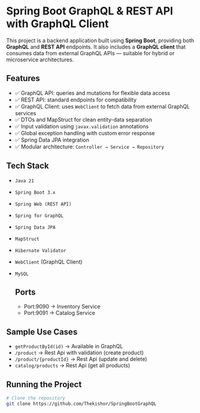 # Spring Boot GraphQL & REST API with GraphQL Client

This project is a backend application built using **Spring Boot**, providing both **GraphQL** and **REST API** endpoints. It also includes a **GraphQL client** that consumes data from external GraphQL APIs — suitable for hybrid or microservice architectures.

## Features

- ✅ GraphQL API: queries and mutations for flexible data access
- ✅ REST API: standard endpoints for compatibility
- ✅ GraphQL Client: uses `WebClient` to fetch data from external GraphQL services
- ✅ DTOs and MapStruct for clean entity-data separation
- ✅ Input validation using `javax.validation` annotations
- ✅ Global exception handling with custom error response
- ✅ Spring Data JPA integration
- ✅ Modular architecture: `Controller → Service → Repository`

## Tech Stack

- `Java 21`
- `Spring Boot 3.x`
- `Spring Web (REST API)`
- `Spring for GraphQL`
- `Spring Data JPA`
- `MapStruct`
- `Hibernate Validator`
- `WebClient` (GraphQL Client)
- `MySQL`

  ## Ports
  - Port:9090 -> Inventory Service
  - Port:9091 -> Catalog Service

## Sample Use Cases

- `getProductById(id)` → Available in GraphQL
- `/product` → Rest Api with validation (create product)
- `/product/{productId}` → Rest Api (update and delete)
- `catalog/products` → Rest Api (get all products)

## Running the Project

```bash
# Clone the repository
git clone https://github.com/Thekishor/SpringBootGraphQL

